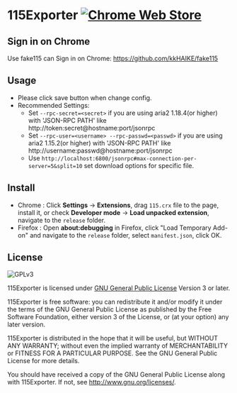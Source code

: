 # 115Exporter [![Chrome Web Store](https://img.shields.io/chrome-web-store/v/ojafklbojgenkohhdgdjeaepnbjffdjf.svg)](https://chrome.google.com/webstore/detail/115exporter/ojafklbojgenkohhdgdjeaepnbjffdjf?hl=en)

## Sign in on Chrome

Use fake115 can Sign in on Chrome: https://github.com/kkHAIKE/fake115

## Usage

- Please click save button when change config.
- Recommended Settings:
    - Set `--rpc-secret=<secret>` if you are using aria2 1.18.4(or higher) with 'JSON-RPC PATH' like http://token:secret@hostname:port/jsonrpc
    - Set `--rpc-user=<username> --rpc-passwd=<passwd>` if you are using aria2 1.15.2(or higher) with 'JSON-RPC PATH' like http://username:passwd@hostname:port/jsonrpc
    - Use `http://localhost:6800/jsonrpc#max-connection-per-server=5&split=10` set download options for specific file.

## Install

* Chrome : Click **Settings** -> **Extensions**, drag `115.crx` file to the page, install it, or check **Developer mode** -> **Load unpacked extension**, navigate to the `release` folder.
* Firefox : Open **about:debugging** in Firefox, click "Load Temporary Add-on" and navigate to the `release` folder, select `manifest.json`, click OK.

## License

![GPLv3](https://www.gnu.org/graphics/gplv3-127x51.png)

115Exporter is licensed under [GNU General Public License](https://www.gnu.org/licenses/gpl.html) Version 3 or later.

115Exporter is free software: you can redistribute it and/or modify it under the terms of the GNU General Public License as published by
the Free Software Foundation, either version 3 of the License, or (at your option) any later version.

115Exporter is distributed in the hope that it will be useful, but WITHOUT ANY WARRANTY; without even the implied warranty of MERCHANTABILITY or FITNESS FOR A PARTICULAR PURPOSE.  See the GNU General Public License for more details.

You should have received a copy of the GNU General Public License along with 115Exporter.  If not, see <http://www.gnu.org/licenses/>.
